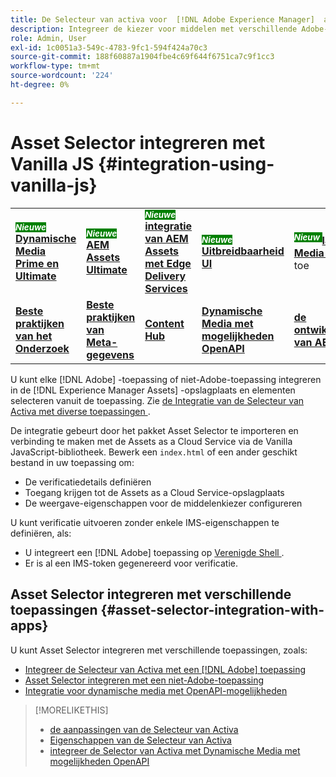 ```yaml
---
title: De Selecteur van activa voor  [!DNL Adobe Experience Manager]  als a  [!DNL Cloud Service]
description: Integreer de kiezer voor middelen met verschillende Adobe-, niet-Adobe- en externe toepassingen.
role: Admin, User
exl-id: 1c0051a3-549c-4783-9fc1-594f424a70c3
source-git-commit: 188f60887a1904fbe4c69f644f6751ca7c9f1cc3
workflow-type: tm+mt
source-wordcount: '224'
ht-degree: 0%

---
```


# Asset Selector integreren met Vanilla JS {#integration-using-vanilla-js}

<table>
    <tr>
        <td>
            <sup style= "background-color:#008000; color:#FFFFFF; font-weight:bold"><i> Nieuwe </i></sup> <a href="/help/assets/dynamic-media/dm-prime-ultimate.md"><b> Dynamische Media Prime en Ultimate </b></a>
        </td>
        <td>
            <sup style= "background-color:#008000; color:#FFFFFF; font-weight:bold"><i> Nieuwe </i></sup> <a href="/help/assets/assets-ultimate-overview.md"><b> AEM Assets Ultimate </b></a>
        </td>
        <td>
            <sup style= "background-color:#008000; color:#FFFFFF; font-weight:bold"><i> Nieuwe </i></sup> <a href="/help/assets/integrate-aem-assets-edge-delivery-services.md"><b> integratie van AEM Assets met Edge Delivery Services </b></a>
        </td>
        <td>
            <sup style= "background-color:#008000; color:#FFFFFF; font-weight:bold"><i> Nieuwe </i></sup> <a href="/help/assets/aem-assets-view-ui-extensibility.md"><b> Uitbreidbaarheid UI </b></a>
        </td>
          <td>
            <sup style= "background-color:#008000; color:#FFFFFF; font-weight:bold"><i> Nieuw </i></sup> <a href="/help/assets/dynamic-media/enable-dynamic-media-prime-and-ultimate.md"><b> laat Dynamische Media Prime en Ultimate </b></a> toe
        </td>
    </tr>
    <tr>
        <td>
            <a href="/help/assets/search-best-practices.md"><b> Beste praktijken van het Onderzoek </b></a>
        </td>
        <td>
            <a href="/help/assets/metadata-best-practices.md"><b> Beste praktijken van Meta-gegevens </b></a>
        </td>
        <td>
            <a href="/help/assets/product-overview.md"><b> Content Hub </b></a>
        </td>
        <td>
            <a href="/help/assets/dynamic-media-open-apis-overview.md"><b> Dynamische Media met mogelijkheden OpenAPI </b></a>
        </td>
        <td>
            <a href="https://developer.adobe.com/experience-cloud/experience-manager-apis/"><b> de ontwikkelaarsdocumentatie van AEM Assets </b></a>
        </td>
    </tr>
</table>

U kunt elke [!DNL Adobe] -toepassing of niet-Adobe-toepassing integreren in de [!DNL Experience Manager Assets] -opslagplaats en elementen selecteren vanuit de toepassing. Zie [ de Integratie van de Selecteur van Activa met diverse toepassingen ](#asset-selector-integration-with-apps).

De integratie gebeurt door het pakket Asset Selector te importeren en verbinding te maken met de Assets as a Cloud Service via de Vanilla JavaScript-bibliotheek. Bewerk een `index.html` of een ander geschikt bestand in uw toepassing om:

* De verificatiedetails definiëren
* Toegang krijgen tot de Assets as a Cloud Service-opslagplaats
* De weergave-eigenschappen voor de middelenkiezer configureren

U kunt verificatie uitvoeren zonder enkele IMS-eigenschappen te definiëren, als:

* U integreert een [!DNL Adobe] toepassing op [ Verenigde Shell ](https://experienceleague.adobe.com/docs/experience-manager-cloud-service/content/overview/aem-cloud-service-on-unified-shell.html?lang=nl-NL).
* Er is al een IMS-token gegenereerd voor verificatie.

## Asset Selector integreren met verschillende toepassingen {#asset-selector-integration-with-apps}

U kunt Asset Selector integreren met verschillende toepassingen, zoals:

* [Integreer de Selecteur van Activa met een  [!DNL Adobe]  toepassing](/help/assets/integrate-asset-selector-adobe-app.md)
* [Asset Selector integreren met een niet-Adobe-toepassing](/help/assets/integrate-asset-selector-non-adobe-app.md)
* [Integratie voor dynamische media met OpenAPI-mogelijkheden](/help/assets/integrate-asset-selector-dynamic-media-open-api.md)


>[!MORELIKETHIS]
>
>* [ de aanpassingen van de Selecteur van Activa ](/help/assets/asset-selector-customization.md)
>* [ Eigenschappen van de Selecteur van Activa ](/help/assets/asset-selector-properties.md)
>* [ integreer de Selector van Activa met Dynamische Media met mogelijkheden OpenAPI ](/help/assets/integrate-asset-selector-dynamic-media-open-api.md)
